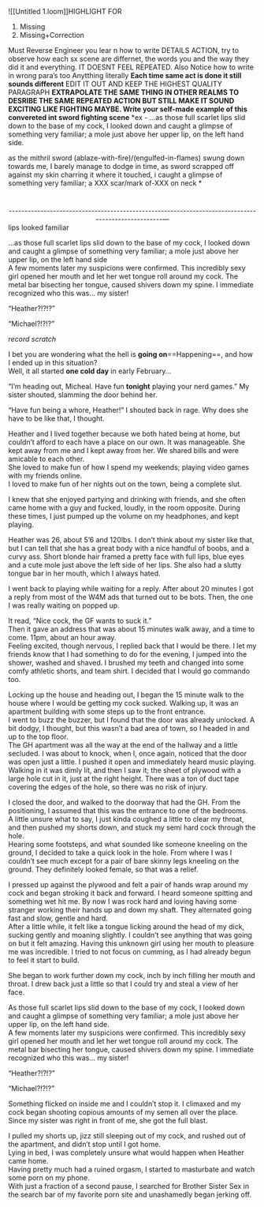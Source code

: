 ![[Untitled 1.loom]]HIGHLIGHT FOR
1. Missing
2. Missing+Correction

Must Reverse Engineer you lear n how to write DETAILS ACTION, try to observe how each sx scene are differnet, the words you and the way they did it and everything. IT DOESNT FEEL REPEATED. 
Also Notice how to write in wrong para’s too
Anytthing literally
**Each time same act is done it still sounds different**
EDIT IT OUT AND KEEP THE HIGHEST QUALITY PARAGRAPH
**EXTRAPOLATE THE SAME THING IN OTHER REALMS TO DESRIBE THE SAME REPEATED ACTION BUT STILL MAKE IT SOUND EXCITING LIKE FIGHTING MAYBE. Write your self-made example of this convereted int sword fighting scene**
*ex - …as those full scarlet lips slid down to the base of my cock, I looked down and caught a glimpse of something very familiar; a mole just above her upper lip, on the left hand side.  

as the mithril sword (ablaze-with-fire)/(engulfed-in-flames) swung down towards me, I barely manage to dodge in time, as sword scrapped off against my skin charring it where it touched, i caught a glimpse of something very familiar; a XXX scar/mark of-XXX on neck *

# 
<center>---------------------------------------------------------------------------------------------------—</center> 
lips
looked
familiar


…as those full scarlet lips slid down to the base of my cock, I looked down and caught a glimpse of something very familiar; a mole just above her upper lip, on the left hand side  
A few moments later my suspicions were confirmed. This incredibly sexy girl opened her mouth and let her wet tongue roll around my cock. The metal bar bisecting her tongue, caused shivers down my spine. I immediate recognized who this was… my sister!

“Heather?!?!?”

“Michael?!?!?”

*record scratch*

I bet you are wondering what the hell is **going on**==Happening==, and how I ended up in this situation?  
Well, it all started **one cold day** in early February…

“I’m heading out, Micheal. Have fun **tonight** playing your nerd games.” My sister shouted, slamming the door behind her.

“Have fun being a whore, Heather!” I shouted back in rage. Why does she have to be like that, I thought.

Heather and I lived together because we both hated being at home, but couldn’t afford to each have a place on our own. It was manageable. She kept away from me and I kept away from her. We shared bills and were amicable to each other.  
She loved to make fun of how I spend my weekends; playing video games with my friends online.  
I loved to make fun of her nights out on the town, being a complete slut.

I knew that she enjoyed partying and drinking with friends, and she often came home with a guy and fucked, loudly, in the room opposite. During these times, I just pumped up the volume on my headphones, and kept playing.

Heather was 26, about 5’6 and 120lbs. I don’t think about my sister like that, but I can tell that she has a great body with a nice handful of boobs, and a curvy ass. Short blonde hair framed a pretty face with full lips, blue eyes and a cute mole just above the left side of her lips. She also had a slutty tongue bar in her mouth, which I always hated.


I went back to playing while waiting for a reply. After about 20 minutes I got a reply from most of the W4M ads that turned out to be bots. Then, the one I was really waiting on popped up.

It read, “Nice cock, the GF wants to suck it.”  
Then it gave an address that was about 15 minutes walk away, and a time to come. 11pm, about an hour away.  
Feeling excited, though nervous, I replied back that I would be there. I let my friends know that I had something to do for the evening, I jumped into the shower, washed and shaved. I brushed my teeth and changed into some comfy athletic shorts, and team shirt. I decided that I would go commando too.

Locking up the house and heading out, I began the 15 minute walk to the house where I would be getting my cock sucked. Walking up, it was an apartment building with some steps up to the front entrance.  
I went to buzz the buzzer, but I found that the door was already unlocked. A bit dodgy, I thought, but this wasn’t a bad area of town, so I headed in and up to the top floor.  
The GH apartment was all the way at the end of the hallway and a little secluded. I was about to knock, when I, once again, noticed that the door was open just a little. I pushed it open and immediately heard music playing. Walking in it was dimly lit, and then I saw it; the sheet of plywood with a large hole cut in it, just at the right height. There was a ton of duct tape covering the edges of the hole, so there was no risk of injury.

I closed the door, and walked to the doorway that had the GH. From the positioning, I assumed that this was the entrance to one of the bedrooms.  
A little unsure what to say, I just kinda coughed a little to clear my throat, and then pushed my shorts down, and stuck my semi hard cock through the hole.  
Hearing some footsteps, and what sounded like someone kneeling on the ground, I decided to take a quick look in the hole. From where I was I couldn’t see much except for a pair of bare skinny legs kneeling on the ground. They definitely looked female, so that was a relief.

I pressed up against the plywood and felt a pair of hands wrap around my cock and began stroking it back and forward. I heard someone spitting and something wet hit me. By now I was rock hard and loving having some stranger working their hands up and down my shaft. They alternated going fast and slow, gentle and hard.  
After a little while, it felt like a tongue licking around the head of my dick, sucking gently and moaning slightly. I couldn’t see anything that was going on but it felt amazing. Having this unknown girl using her mouth to pleasure me was incredible. I tried to not focus on cumming, as I had already begun to feel it start to build.

She began to work further down my cock, inch by inch filling her mouth and throat. I drew back just a little so that I could try and steal a view of her face.

As those full scarlet lips slid down to the base of my cock, I looked down and caught a glimpse of something very familiar; a mole just above her upper lip, on the left hand side.  
A few moments later my suspicions were confirmed. This incredibly sexy girl opened her mouth and let her wet tongue roll around my cock. The metal bar bisecting her tongue, caused shivers down my spine. I immediate recognized who this was… my sister!

“Heather?!?!?”

“Michael?!?!?”

Something flicked on inside me and I couldn’t stop it. I climaxed and my cock began shooting copious amounts of my semen all over the place. Since my sister was right in front of me, she got the full blast.

I pulled my shorts up, jizz still sleeping out of my cock, and rushed out of the apartment, and didn’t stop until I got home.  
Lying in bed, I was completely unsure what would happen when Heather came home.  
Having pretty much had a ruined orgasm, I started to masturbate and watch some porn on my phone.  
With just a fraction of a second pause, I searched for Brother Sister Sex in the search bar of my favorite porn site and unashamedly began jerking off.